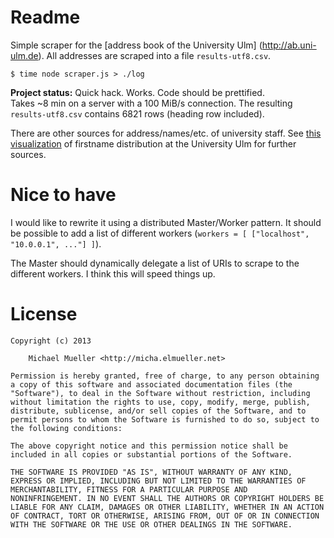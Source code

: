 # Readme

Simple scraper for the [address book of the University Ulm]
(http://ab.uni-ulm.de). All addresses are scraped into a file 
`results-utf8.csv`.

	$ time node scraper.js > ./log

**Project status:** Quick hack. Works. Code should be prettified.  
Takes ~8 min on a server with a 100 MiB/s connection. The resulting
`results-utf8.csv` contains 6821 rows (heading row included).

There are other sources for address/names/etc. of university staff.
See [this visualization](https://github.com/UlmApi/uulm-firstname-statistic)
of firstname distribution at the University Ulm for further sources.


# Nice to have

I would like to rewrite it using a distributed Master/Worker pattern. 
It should be possible to add a list of different
workers (`workers = [ ["localhost", "10.0.0.1", ..."] ]`).

The Master should dynamically delegate a list of URIs to scrape to 
the different workers. I think this will speed things up.


# License

	Copyright (c) 2013 
		
		Michael Mueller <http://micha.elmueller.net>

	Permission is hereby granted, free of charge, to any person obtaining
	a copy of this software and associated documentation files (the
	"Software"), to deal in the Software without restriction, including
	without limitation the rights to use, copy, modify, merge, publish,
	distribute, sublicense, and/or sell copies of the Software, and to
	permit persons to whom the Software is furnished to do so, subject to
	the following conditions:

	The above copyright notice and this permission notice shall be
	included in all copies or substantial portions of the Software.

	THE SOFTWARE IS PROVIDED "AS IS", WITHOUT WARRANTY OF ANY KIND,
	EXPRESS OR IMPLIED, INCLUDING BUT NOT LIMITED TO THE WARRANTIES OF
	MERCHANTABILITY, FITNESS FOR A PARTICULAR PURPOSE AND
	NONINFRINGEMENT. IN NO EVENT SHALL THE AUTHORS OR COPYRIGHT HOLDERS BE
	LIABLE FOR ANY CLAIM, DAMAGES OR OTHER LIABILITY, WHETHER IN AN ACTION
	OF CONTRACT, TORT OR OTHERWISE, ARISING FROM, OUT OF OR IN CONNECTION
	WITH THE SOFTWARE OR THE USE OR OTHER DEALINGS IN THE SOFTWARE.
